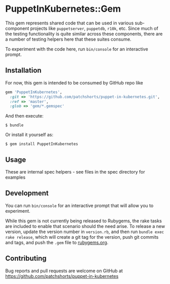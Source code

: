 # PuppetInKubernetes::Gem

This gem represents shared code that can be used in various sub-component projects like `puppetserver`, `puppetdb`, `r10k`, etc. Since much of the testing functionality is quite similar across these components, there are a number of testing helpers here that these suites consume.

To experiment with the code here, run `bin/console` for an interactive prompt.

## Installation

For now, this gem is intended to be consumed by GitHub repo like

```ruby
gem 'PuppetInKubernetes',
  :git => 'https://github.com/patchshorts/puppet-in-kubernetes.git',
  :ref => 'master',
  :glob => 'gem/*.gemspec'
```

And then execute:

    $ bundle

Or install it yourself as:

    $ gem install PuppetInKubernetes

## Usage

These are internal spec helpers - see files in the spec directory for examples

## Development

You can run `bin/console` for an interactive prompt that will allow you to experiment.

While this gem is not currently being released to Rubygems, the rake tasks are included to enable that scenario should the need arise. To release a new version, update the version number in `version.rb`, and then run `bundle exec rake release`, which will create a git tag for the version, push git commits and tags, and push the `.gem` file to [rubygems.org](https://rubygems.org).

## Contributing

Bug reports and pull requests are welcome on GitHub at https://github.com/patchshorts/puppet-in-kubernetes
